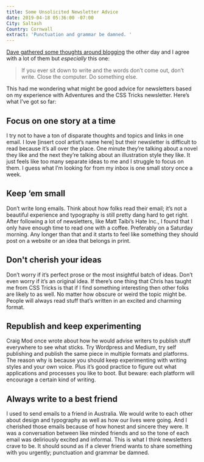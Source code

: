 ```yaml
---
title: Some Unsolicited Newsletter Advice
date: 2019-04-18 05:36:00 -07:00
City: Saltash
Country: Cornwall
extract: 'Punctuation and grammar be damned. '
---
```


[Dave gathered some thoughts around blogging](https://daverupert.com/2019/04/some-unsolicited-blogging-advice/) the other day and I agree with a lot of them but _especially_ this one:

> If you ever sit down to write and the words don’t come out, don’t write. Close the computer. Do something else.

This had me wondering what might be good advice for newsletters based on my experience with Adventures and the CSS Tricks newsletter. Here’s what I’ve got so far:

## Focus on one story at a time

I try not to have a ton of disparate thoughts and topics and links in one email. I love [insert cool artist’s name here] but their newsletter is difficult to read because it’s all over the place. One minute they’re talking about a novel they like and the next they’re talking about an illustration style they like. It just feels like too many separate ideas to me and I struggle to focus on them. I guess what I’m looking for from my inbox is one small story once a week.
 

## Keep ‘em small 

Don’t write long emails. Think about how folks read their email; it’s not a beautiful experience and typography is still pretty dang hard to get right. After following a lot of newsletters, like Matt Taibi’s Hate Inc., I found that I only have enough time to read one with a coffee. Preferably on a Saturday morning. Any longer than that and it starts to feel like something they should post on a website or an idea that belongs in print. 

## Don't cherish your ideas

Don’t worry if it’s perfect prose or the most insightful batch of ideas. Don’t even worry if it’s an original idea. If there’s one thing that Chris has taught me from CSS Tricks is that if I find something interesting then other folks are likely to as well. No matter how obscure or weird the topic might be. People will always read stuff that’s written in an excited and charming format.  

## Republish and keep experimenting

Craig Mod once wrote about how he would advise writers to publish stuff everywhere to see what sticks. Try Wordpress and Medium, try self publishing and publish the same piece in multiple formats and platforms. The reason why is because you should keep experimenting with writing styles and your own voice. Plus it’s good practice to figure out what applications and processes you like to boot. But beware: each platform will encourage a certain kind of writing.

## Always write to a best friend

I used to send emails to a friend in Australia. We would write to each other about design and typography as well as how our lives were going. And I cherished those emails because of how honest and sincere they were. It was a conversation between like minded friends and so the tone of each email was deliriously excited and informal. This is what I think newsletters crave to be. It should sound as if a clever friend wants to share something with you urgently; punctuation and grammar be damned. 
